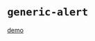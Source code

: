 # `generic-alert`

[demo](https://thepassle.github.io/generic-components/generic-alert/demo/index.html)